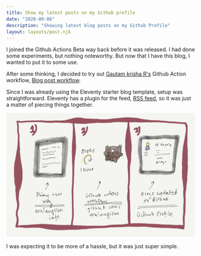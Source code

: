 ```yaml
---
title: Show my latest posts on my Github profile
date: "2020-09-08"
description: "Showing latest blog posts on my Github Profile"
layout: layouts/post.njk
---
```


I joined the Github Actions Beta way back before it was released. I had done some experiments, but nothing noteworthy. But now that I have this blog, I wanted to put it to some use.

After some thinking, I decided to try out [Gautam krisha R's](https://github.com/gautamkrishnar) Github Action workflow, [Blog post workflow](https://github.com/gautamkrishnar/blog-post-workflow).

Since I was already using the Eleventy starter blog template, setup was straightforward. Eleventy has a plugin for the feed, [RSS feed](https://www.11ty.dev/docs/plugins/rss/), so it was just a matter of piecing things together.

![Blog displayed on Github Profile flow diagram](blog-flow.png)

I was expecting it to be more of a hassle, but it was just super simple.
